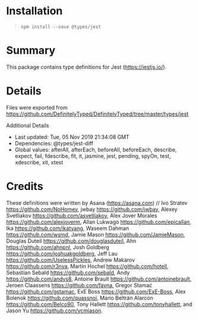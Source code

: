 # Installation
> `npm install --save @types/jest`

# Summary
This package contains type definitions for Jest (https://jestjs.io/).

# Details
Files were exported from https://github.com/DefinitelyTyped/DefinitelyTyped/tree/master/types/jest

Additional Details
 * Last updated: Tue, 05 Nov 2019 21:34:08 GMT
 * Dependencies: @types/jest-diff
 * Global values: afterAll, afterEach, beforeAll, beforeEach, describe, expect, fail, fdescribe, fit, it, jasmine, jest, pending, spyOn, test, xdescribe, xit, xtest

# Credits
These definitions were written by Asana (https://asana.com)
//                 Ivo Stratev <https://github.com/NoHomey>, jwbay <https://github.com/jwbay>, Alexey Svetliakov <https://github.com/asvetliakov>, Alex Jover Morales <https://github.com/alexjoverm>, Allan Lukwago <https://github.com/epicallan>, Ika <https://github.com/ikatyang>, Waseem Dahman <https://github.com/wsmd>, Jamie Mason <https://github.com/JamieMason>, Douglas Duteil <https://github.com/douglasduteil>, Ahn <https://github.com/ahnpnl>, Josh Goldberg <https://github.com/joshuakgoldberg>, Jeff Lau <https://github.com/UselessPickles>, Andrew Makarov <https://github.com/r3nya>, Martin Hochel <https://github.com/hotell>, Sebastian Sebald <https://github.com/sebald>, Andy <https://github.com/andys8>, Antoine Brault <https://github.com/antoinebrault>, Jeroen Claassens <https://github.com/favna>, Gregor Stamać <https://github.com/gstamac>, ExE Boss <https://github.com/ExE-Boss>, Alex Bolenok <https://github.com/quassnoi>, Mario Beltrán Alarcón <https://github.com/Belco90>, Tony Hallett <https://github.com/tonyhallett>, and Jason Yu <https://github.com/ycmjason>.
